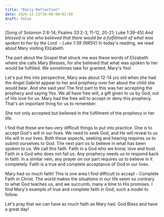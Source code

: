 ```yaml
---
title: "Daily Reflection"
date: 2020-12-21T10:00:00+01:00
draft: false
---
```


[Song of Solomon 2:8-14; Psalms 33:2-3, 11-12, 20-21; Luke 1:39-45]
_And blessed is she who believed that there would be a fulfillment of what was spoken to her by the Lord. - Luke 1:39 (NRSV)_
In today's reading, we read about Mary visiting Elizabeth.

The part about the Gospel that struck me was these words of Elizabeth where she calls Mary Blesses, for she believed that what was spoken to her would be fulfilled. We sometimes take for granted, Mary's Yes!

Let's put this into perspective, Mary was about 12-14 yrs old when she had the Angel Gabriel appear to her and prophesy over her about the child she would bear. And she said yes! The first part to this was her accepting the prophecy and saying Yes. We all have free will, a gift given to us by God, out of His love for us. Mary had the free will to accept or deny this prophecy. That's an important thing for us to remember.

She not only accepted but believed in the fulfilment of the prophecy in her life.

I find that these are two very difficult things to put into practice. One is to accept God's will in our lives. We need to seek God, and He will reveal to us His will in our lives. Both these aspects, seeking and hearing requires us to submit ourselves to God. The next part os to believe in what has been spoken to us. We call this faith. Faith in a God who we know, love and trust. Faith in a God who does not fail us. Any prophecy needs us to respond back in faith. In a similar vein, any prayer on our part requires us to believe in it completely. Faith is a true and complete acceptance of God in our lives.

Mary had so much faith! This is one area I find difficult to accept - Complete Faith in Christ. The world makes the situations in our life seem so contrary to what God teaches us, and we succumb, many a time to His promises. I find Mary's example of true and complete faith in God, such a model to follow.

Let's pray that we can have as much faith as Mary had.
God Bless and have a great day!
